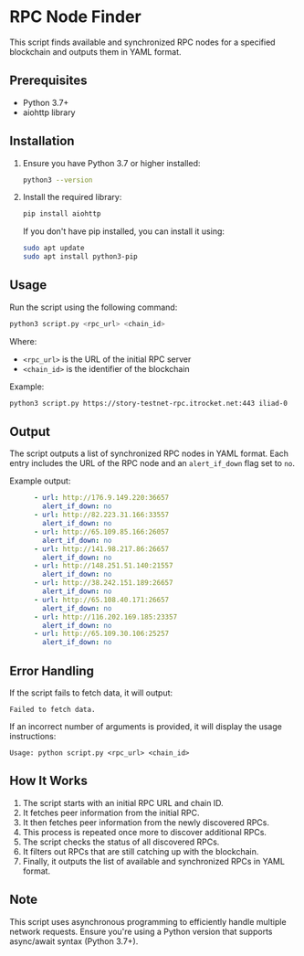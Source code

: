 # RPC Node Finder

This script finds available and synchronized RPC nodes for a specified blockchain and outputs them in YAML format.

## Prerequisites

- Python 3.7+
- aiohttp library

## Installation

1. Ensure you have Python 3.7 or higher installed:

   ```bash
   python3 --version
   ```

2. Install the required library:

   ```bash
   pip install aiohttp
   ```

   If you don't have pip installed, you can install it using:

   ```bash
   sudo apt update
   sudo apt install python3-pip
   ```

## Usage

Run the script using the following command:

```bash
python3 script.py <rpc_url> <chain_id>
```

Where:
- `<rpc_url>` is the URL of the initial RPC server
- `<chain_id>` is the identifier of the blockchain

Example:

```bash
python3 script.py https://story-testnet-rpc.itrocket.net:443 iliad-0
```

## Output

The script outputs a list of synchronized RPC nodes in YAML format. Each entry includes the URL of the RPC node and an `alert_if_down` flag set to `no`.

Example output:

```yaml
      - url: http://176.9.149.220:36657
        alert_if_down: no
      - url: http://82.223.31.166:33557
        alert_if_down: no
      - url: http://65.109.85.166:26057
        alert_if_down: no
      - url: http://141.98.217.86:26657
        alert_if_down: no
      - url: http://148.251.51.140:21557
        alert_if_down: no
      - url: http://38.242.151.189:26657
        alert_if_down: no
      - url: http://65.108.40.171:26657
        alert_if_down: no
      - url: http://116.202.169.185:23357
        alert_if_down: no
      - url: http://65.109.30.106:25257
        alert_if_down: no
```

## Error Handling

If the script fails to fetch data, it will output:

```
Failed to fetch data.
```

If an incorrect number of arguments is provided, it will display the usage instructions:

```
Usage: python script.py <rpc_url> <chain_id>
```

## How It Works

1. The script starts with an initial RPC URL and chain ID.
2. It fetches peer information from the initial RPC.
3. It then fetches peer information from the newly discovered RPCs.
4. This process is repeated once more to discover additional RPCs.
5. The script checks the status of all discovered RPCs.
6. It filters out RPCs that are still catching up with the blockchain.
7. Finally, it outputs the list of available and synchronized RPCs in YAML format.

## Note

This script uses asynchronous programming to efficiently handle multiple network requests. Ensure you're using a Python version that supports async/await syntax (Python 3.7+).
